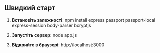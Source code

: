 ## Швидкий старт

1. **Встановіть залежності**:
npm install express passport passport-local express-session body-parser bcryptjs

2. **Запустіть сервер**:
node app.js

3. **Відкрийте в браузері**:
http://localhost:3000